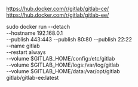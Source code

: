 
https://hub.docker.com/r/gitlab/gitlab-ce/
https://hub.docker.com/r/gitlab/gitlab-ee/

sudo docker run --detach \
  --hostname 192.168.0.1 \
  --publish 443:443 --publish 80:80 --publish 22:22 \
  --name gitlab \
  --restart always \
  --volume $GITLAB_HOME/config:/etc/gitlab \
  --volume $GITLAB_HOME/logs:/var/log/gitlab \
  --volume $GITLAB_HOME/data:/var/opt/gitlab \
  gitlab/gitlab-ee:latest

